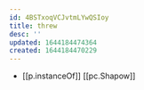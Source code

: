 ```yaml
---
id: 4BSTxoqVCJvtmLYwQSIoy
title: threw
desc: ''
updated: 1644184474364
created: 1644184470229
---
```


- [[p.instanceOf]] [[pc.Shapow]]
